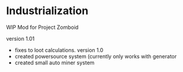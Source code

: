 # Industrialization
WIP Mod for Project Zomboid

version 1.01
- fixes to loot calculations.
version 1.0
- created powersource system (currently only works with generator
- created small auto miner system
